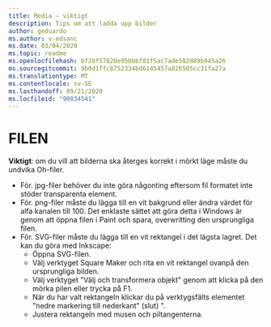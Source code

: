 ```yaml
---
title: Media – viktigt
description: Tips om att ladda upp bilder
author: geduardo
ms.author: v-edsanc
ms.date: 03/04/2020
ms.topic: readme
ms.openlocfilehash: bf28f57820e95bbbf81f5ac7ade582d89b945a26
ms.sourcegitcommit: 9b0d1ffc8752334bd6145457a826505cc31fa27a
ms.translationtype: MT
ms.contentlocale: sv-SE
ms.lasthandoff: 09/21/2020
ms.locfileid: "90834541"
---
```

# <a name="readme"></a>FILEN
**Viktigt**: om du vill att bilderna ska återges korrekt i mörkt läge måste du undvika Oh-filer.
- För. jpg-filer behöver du inte göra någonting eftersom fil formatet inte stöder transparenta element.
- För. png-filer måste du lägga till en vit bakgrund eller ändra värdet för alfa kanalen till 100. Det enklaste sättet att göra detta i Windows är genom att öppna filen i Paint och spara, overwritting den ursprungliga filen.
- För. SVG-filer måste du lägga till en vit rektangel i det lägsta lagret. Det kan du göra med Inkscape:
  - Öppna SVG-filen.
  - Välj verktyget Square Maker och rita en vit rektangel ovanpå den ursprungliga bilden.
  - Välj verktyget "Välj och transformera objekt" genom att klicka på den mörka pilen eller trycka på F1.
  - När du har valt rektangeln klickar du på verktygsfälts elementet "nedre markering till nederkant" (slut) ".
  - Justera rektangeln med musen och piltangenterna.
